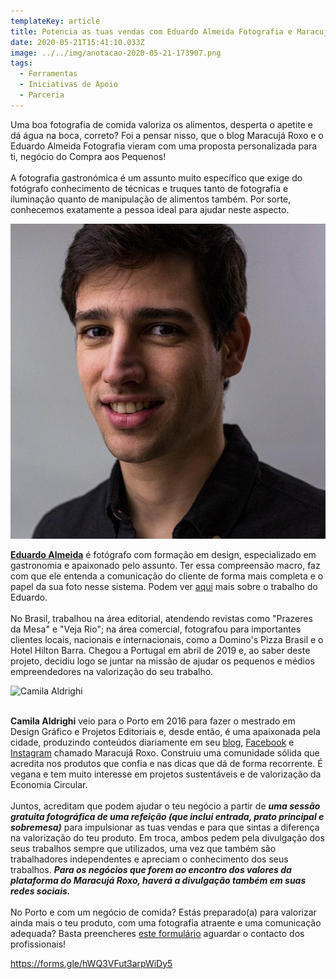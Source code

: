 ```yaml
---
templateKey: article
title: Potencia as tuas vendas com Eduardo Almeida Fotografia e Maracujá Roxo
date: 2020-05-21T15:41:10.033Z
image: ../../img/anotacao-2020-05-21-173907.png
tags:
  - Ferramentas
  - Iniciativas de Apoio
  - Parceria
---
```

Uma boa fotografia de comida valoriza os alimentos, desperta o apetite e dá água na boca, correto? Foi a pensar nisso, que o blog Maracujá Roxo e o Eduardo Almeida Fotografia vieram com uma proposta personalizada para ti, negócio do Compra aos Pequenos!\
\
A fotografia gastronómica é um assunto muito específico que exige do fotógrafo conhecimento de técnicas e truques tanto de fotografia e iluminação quanto de manipulação de alimentos também. Por sorte, conhecemos exatamente a pessoa ideal para ajudar neste aspecto.

![Eduardo Almeida](../../img/eduardo.jpeg "Eduardo Almeida, Fotógrafo gastronómico")

<a href="https://www.eduardoalmeidafotografia.com" target="_blank">**Eduardo Almeida**</a> é fotógrafo com formação em design, especializado em gastronomia e apaixonado pelo assunto. Ter essa compreensão macro, faz com que ele entenda a comunicação do cliente de forma mais completa e o papel da sua foto nesse sistema. Podem ver <a href="https://www.instagram.com/eduardoalmeidafotografia" target="_blank">aqui</a> mais sobre o trabalho do Eduardo.\
\
No Brasil, trabalhou na área editorial, atendendo revistas como "Prazeres da Mesa" e "Veja Rio"; na área comercial, fotografou para importantes clientes locais, nacionais e internacionais, como a Domino's Pizza Brasil e o Hotel Hilton Barra. Chegou a Portugal em abril de 2019 e, ao saber deste projeto, decidiu logo se juntar na missão de ajudar os pequenos e médios empreendedores na valorização do seu trabalho. 

![Camila Aldrighi](../../img/camila.jpg "Camila Aldrighi, Maracujá Roxo")

\
**Camila Aldrighi** veio para o Porto em 2016 para fazer o mestrado em Design Gráfico e Projetos Editoriais e, desde então, é uma apaixonada pela cidade, produzindo conteúdos diariamente em seu <a href="https://www.maracujaroxo.com/" target="_blank">blog</a>, <a href="https://www.facebook.com/omaracujaroxo/" target="_blank">Facebook</a> e <a href="https://www.instagram.com/maracujaroxo/" target="_blank">Instagram</a> chamado Maracujá Roxo. Construiu uma comunidade sólida que acredita nos produtos que confia e nas dicas que dá de forma recorrente. É vegana e tem muito interesse em projetos sustentáveis e de valorização da Economia Circular.\
\
Juntos, acreditam que podem ajudar o teu negócio a partir de ***uma sessão gratuita fotográfica de uma refeição (que inclui entrada, prato principal e sobremesa)*** para impulsionar as tuas vendas e para que sintas a diferença na valorização do teu produto. Em troca, ambos pedem pela divulgação dos seus trabalhos sempre que utilizados, uma vez que também são trabalhadores independentes e apreciam o conhecimento dos seus trabalhos. ***Para os negócios que forem ao encontro dos valores da plataforma do Maracujá Roxo, haverá a divulgação também em suas redes sociais.***\
\
No Porto e com um negócio de comida? Estás preparado(a) para valorizar ainda mais o teu produto, com uma fotografia atraente e uma comunicação adequada? Basta preencheres <a href="<<https://forms.gle/hWQ3VFut3arpWiDy5>" target="_blank">este formulário</a> aguardar o contacto dos profissionais!



<!--StartFragment-->

<https://forms.gle/hWQ3VFut3arpWiDy5>

<!--EndFragment-->